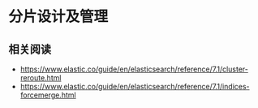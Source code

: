 # 分片设计及管理
## 相关阅读
- https://www.elastic.co/guide/en/elasticsearch/reference/7.1/cluster-reroute.html
- https://www.elastic.co/guide/en/elasticsearch/reference/7.1/indices-forcemerge.html
